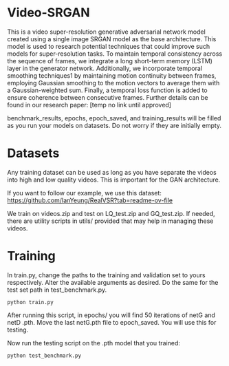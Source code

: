 # Video-SRGAN

This is a video super-resolution generative adversarial network model created using a single image SRGAN model as the base architecture. This model is used to research potential techniques that could improve such models for super-resolution tasks. To maintain temporal consistency across the sequence of frames, we integrate a long short-term memory (LSTM) layer in the generator network.  Additionally, we incorporate
temporal smoothing techniques1 by maintaining motion continuity between frames, employing Gaussian smoothing to the motion vectors to average them with a Gaussian-weighted sum. Finally, a temporal loss function is added to ensure coherence between consecutive frames. Further details can be found in our research paper: [temp no link until approved]

benchmark_results, epochs, epoch_saved, and training_results will be filled as you run your models on datasets. Do not worry if they are initially empty.

# Datasets

Any training dataset can be used as long as you have separate the videos into high and low quality videos. This is important for the GAN architecture. 

If you want to follow our example, we use this dataset: https://github.com/IanYeung/RealVSR?tab=readme-ov-file

We train on videos.zip and test on LQ_test.zip and GQ_test.zip. If needed, there are utility scripts in utils/ provided that may help in managing these videos.

# Training

In train.py, change the paths to the training and validation set to yours respectively. Alter the available arguments as desired.
Do the same for the test set path in test_benchmark.py.

`python train.py`

After running this script, in epochs/ you will find 50 iterations of netG and netD .pth. Move the last netG.pth file to epoch_saved. You will use this for testing.

Now run the testing script on the .pth model that you trained:

`python test_benchmark.py`
